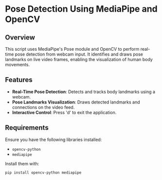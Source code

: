 # Pose Detection Using MediaPipe and OpenCV

## Overview
This script uses MediaPipe's Pose module and OpenCV to perform real-time pose detection from webcam input. It identifies and draws pose landmarks on live video frames, enabling the visualization of human body movements.

## Features
- **Real-Time Pose Detection**: Detects and tracks body landmarks using a webcam.
- **Pose Landmarks Visualization**: Draws detected landmarks and connections on the video feed.
- **Interactive Control**: Press 'd' to exit the application.

## Requirements
Ensure you have the following libraries installed:
- `opencv-python`
- `mediapipe`

Install them with:
```bash
pip install opencv-python mediapipe
